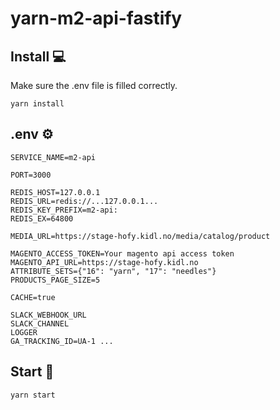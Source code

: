 # yarn-m2-api-fastify

## Install :computer:
Make sure the .env file is filled correctly.

`yarn install`  

## .env :gear:
```dotenv
SERVICE_NAME=m2-api

PORT=3000

REDIS_HOST=127.0.0.1
REDIS_URL=redis://...127.0.0.1...
REDIS_KEY_PREFIX=m2-api:
REDIS_EX=64800

MEDIA_URL=https://stage-hofy.kidl.no/media/catalog/product

MAGENTO_ACCESS_TOKEN=Your magento api access token
MAGENTO_API_URL=https://stage-hofy.kidl.no
ATTRIBUTE_SETS={"16": "yarn", "17": "needles"}
PRODUCTS_PAGE_SIZE=5

CACHE=true

SLACK_WEBHOOK_URL
SLACK_CHANNEL
LOGGER
GA_TRACKING_ID=UA-1 ...
```

## Start :tada:

`yarn start`
